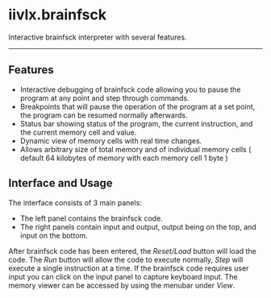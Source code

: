 # iivlx.brainfsck

Interactive brainfsck interpreter with several features.

---

## Features

- Interactive debugging of brainfsck code allowing you to pause the program at any point and step through commands.
- Breakpoints that will pause the operation of the program at a set point, the program can be resumed normally afterwards.
- Status bar showing status of the program, the current instruction, and the current memory cell and value.
- Dynamic view of memory cells with real time changes.
- Allows arbitrary size of total memory and of individual memory cells ( default 64 kilobytes of memory with each memory cell 1 byte )

## Interface and Usage

The interface consists of 3 main panels:
- The left panel contains the brainfsck code.
- The right panels contain input and output, output being on the top, and input on the bottom.

After brainfsck code has been entered, the *Reset/Load* button will load the code.
The *Run* button will allow the code to execute normally, *Step* will execute a single instruction at a time.
If the brainfsck code requires user input you can click on the input panel to capture keyboard input.
The memory viewer can be accessed by using the menubar under *View*.